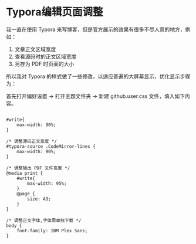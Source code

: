 # Typora编辑页面调整

我一直在使用 Typora 来写博客，但是官方展示的效果有很多不尽人意的地方，例如：

1. 文章正文区域宽度
2. 查看源码时的正文区域宽度
3. 另存为 PDF 时页面的大小

所以我对 Typora 的样式做了一些修改，以适应普遍的大屏幕显示，优化显示步骤为：

首先打开偏好设置 -> 打开主题文件夹 -> 新建 github.user.css 文件，填入如下内容。

```

#write{
    max-width: 90%;
}

/* 调整源码正文宽度 */
#typora-source .CodeMirror-lines {
    max-width: 90%;
}

/* 调整输出 PDF 文件宽度 */
@media print {
    #write{
        max-width: 95%;
    }
    @page {
        size: A3;
    }
}

/* 调整正文字体,字体需单独下载 */
body {
    font-family: IBM Plex Sans;
}
```